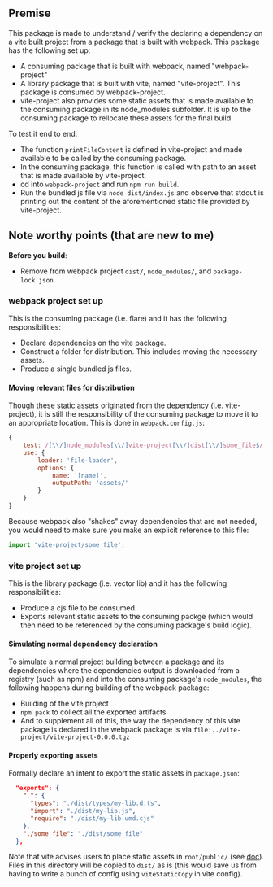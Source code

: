 ## Premise
This package is made to understand / verify the declaring a dependency on a vite built project from a package that is built with webpack.
This package has the following set up:
- A consuming package that is built with webpack, named "webpack-project"
- A library package that is built with vite, named "vite-project". This package is consumed by webpack-project. 
- vite-project also provides some static assets that is made available to the consuming package in its node_modules subfolder. It is up to the consuming package to rellocate these assets for the final build.

To test it end to end:
- The function `printFileContent` is defined in vite-project and made available to be called by the consuming package.
- In the consuming package, this function is called with path to an asset that is made available by vite-project. 
- cd into `webpack-project` and run `npm run build`.
- Run the bundled js file via `node dist/index.js` and observe that stdout is printing out the content of the aforementioned static file provided by vite-project.

## Note worthy points (that are new to me)
**Before you build**:
- Remove from webpack project `dist/`, `node_modules/`, and `package-lock.json`. 

### webpack project set up
This is the consuming package (i.e. flare) and it has the following responsibilities: 
- Declare dependencies on the vite package.
- Construct a folder for distribution. This includes moving the necessary assets. 
- Produce a single bundled js files.

#### Moving relevant files for distribution
Though these static assets originated from the dependency (i.e. vite-project), it is still the responsibility of the consuming package to move it to an appropriate location. This is done in `webpack.config.js`:
```js
{
    test: /[\\/]node_modules[\\/]vite-project[\\/]dist[\\/]some_file$/,
    use: {
        loader: 'file-loader',
        options: {
            name: '[name]',
            outputPath: 'assets/'
        }
    }
}
```

Because webpack also "shakes" away dependencies that are not needed, you would need to make sure you make an explicit reference to this file:
```js
import 'vite-project/some_file';
```
### vite project set up
This is the library package (i.e. vector lib) and it has the following responsibilities:
- Produce a cjs file to be consumed. 
- Exports relevant static assets to the consuming packge (which would then need to be referenced by the consuming package's build logic).

#### Simulating normal dependency declaration
To simulate a normal project building between a package and its dependencies where the dependencies output is downloaded from a registry (such as npm) and into the consuming package's `node_modules`, the following happens during building of the webpack package:
- Building of the vite project
- `npm pack` to collect all the exported artifacts
- And to supplement all of this, the way the dependency of this vite package is declared in the webpack package is via `file:../vite-project/vite-project-0.0.0.tgz`

#### Properly exporting assets
Formally declare an intent to export the static assets in `package.json`:
```json
  "exports": {
    ".": {
      "types": "./dist/types/my-lib.d.ts",
      "import": "./dist/my-lib.js",
      "require": "./dist/my-lib.umd.cjs"
    },
    "./some_file": "./dist/some_file"
  },
```
Note that vite advises users to place static assets in `root/public/` (see [doc](https://vite.dev/guide/assets.html#the-public-directory)).
Files in this directory will be copied to `dist/` as is (this would save us from having to write a bunch of config using `viteStaticCopy` in vite config).
